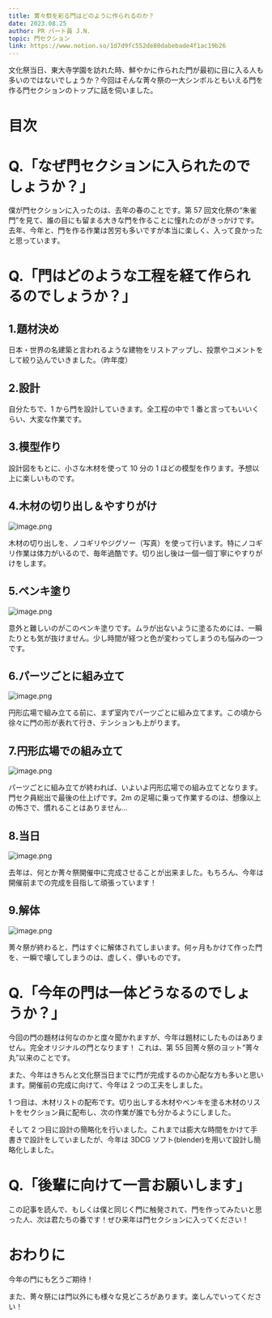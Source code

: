 ```yaml
---
title: 菁々祭を彩る門はどのように作られるのか？
date: 2023.08.25
author: PR パート員 J.N.
topic: 門セクション
link: https://www.notion.so/1d7d9fc552de80dabebade4f1ac19b26
---
```


文化祭当日、東大寺学園を訪れた時、鮮やかに作られた門が最初に目に入る人も多いのではないでしょうか？今回はそんな菁々祭の一大シンボルともいえる門を作る門セクションのトップに話を伺いました。

# 目次

# Q.「なぜ門セクションに入られたのでしょうか？」

僕が門セクションに入ったのは、去年の春のことです。第 57 回文化祭の“朱雀門”を見て、誰の目にも留まる大きな門を作ることに憧れたのがきっかけです。去年、今年と、門を作る作業は苦労も多いですが本当に楽しく、入って良かったと思っています。

# Q.「門はどのような工程を経て作られるのでしょうか？」

## 1.題材決め

日本・世界の名建築と言われるような建物をリストアップし、投票やコメントをして絞り込んでいきました。（昨年度）

## 2.設計

自分たちで、1 から門を設計していきます。全工程の中で 1 番と言ってもいいくらい、大変な作業です。

## 3.模型作り

設計図をもとに、小さな木材を使って 10 分の 1 ほどの模型を作ります。予想以上に楽しいものです。

## 4.木材の切り出し＆やすりがけ

![image.png](image.png)

木材の切り出しを、ノコギリやジグソー（写真）を使って行います。特にノコギリ作業は体力がいるので、毎年過酷です。切り出し後は一個一個丁寧にやすりがけをします。

## 5.ペンキ塗り

![image.png](image%201.png)

意外と難しいのがこのペンキ塗りです。ムラが出ないように塗るためには、一瞬たりとも気が抜けません。少し時間が経つと色が変わってしまうのも悩みの一つです。

## 6.パーツごとに組み立て

![image.png](image%202.png)

円形広場で組み立てる前に、まず室内でパーツごとに組み立てます。この頃から徐々に門の形が表れて行き、テンションも上がります。

## 7.円形広場での組み立て

![image.png](image%203.png)

パーツごとに組み立てが終われば、いよいよ円形広場での組み立てとなります。門セク員総出で最後の仕上げです。2m の足場に乗って作業するのは、想像以上の怖さで、慣れることはありません…

## 8.当日

![image.png](image%204.png)

去年は、何とか菁々祭開催中に完成させることが出来ました。もちろん、今年は開催前までの完成を目指して頑張っています！

## 9.解体

![image.png](image%205.png)

菁々祭が終わると、門はすぐに解体されてしまいます。何ヶ月もかけて作った門を、一瞬で壊してしまうのは、虚しく、儚いものです。

# Q.「今年の門は一体どうなるのでしょうか？」

今回の門の題材は何なのかと度々聞かれますが、今年は題材にしたものはありません。完全オリジナルの門となります！ これは、第 55 回菁々祭のヨット”菁々丸”以来のことです。

また、今年はきちんと文化祭当日までに門が完成するのか心配な方も多いと思います。開催前の完成に向けて、今年は 2 つの工夫をしました。

1 つ目は、木材リストの配布です。切り出しする木材やペンキを塗る木材のリストをセクション員に配布し、次の作業が誰でも分かるようにしました。

そして 2 つ目に設計の簡略化を行いました。これまでは膨大な時間をかけて手書きで設計をしていましたが、今年は 3DCG ソフト(blender)を用いて設計し簡略化しました。

# Q.「後輩に向けて一言お願いします」

この記事を読んで、もしくは僕と同じく門に触発されて、門を作ってみたいと思った人、次は君たちの番です！ぜひ来年は門セクションに入ってください！

# おわりに

今年の門にも乞うご期待！

また、菁々祭には門以外にも様々な見どころがあります。楽しんでいってください！
